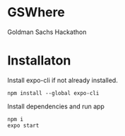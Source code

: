# GSWhere
Goldman Sachs Hackathon

# Installaton
Install expo-cli if not already installed.

```
npm install --global expo-cli
```

Install dependencies and run app
```
npm i
expo start
```